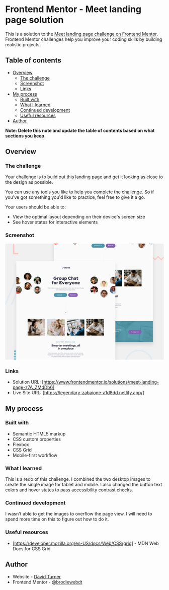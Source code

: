 # Frontend Mentor - Meet landing page solution

This is a solution to the [Meet landing page challenge on Frontend Mentor](https://www.frontendmentor.io/challenges/meet-landing-page-rbTDS6OUR). Frontend Mentor challenges help you improve your coding skills by building realistic projects.

## Table of contents

- [Overview](#overview)
  - [The challenge](#the-challenge)
  - [Screenshot](#screenshot)
  - [Links](#links)
- [My process](#my-process)
  - [Built with](#built-with)
  - [What I learned](#what-i-learned)
  - [Continued development](#continued-development)
  - [Useful resources](#useful-resources)
- [Author](#author)

**Note: Delete this note and update the table of contents based on what sections you keep.**

## Overview

### The challenge

Your challenge is to build out this landing page and get it looking as close to the design as possible.

You can use any tools you like to help you complete the challenge. So if you've got something you'd like to practice, feel free to give it a go.

Your users should be able to:

- View the optimal layout depending on their device's screen size
- See hover states for interactive elements

### Screenshot

![Design preview for the Meet landing page coding challenge](./preview.jpg)

### Links

- Solution URL: [https://www.frontendmentor.io/solutions/meet-landing-page-z7A_ZMdDb6]
- Live Site URL: [https://legendary-zabaione-a1d8dd.netlify.app/]

## My process

### Built with

- Semantic HTML5 markup
- CSS custom properties
- Flexbox
- CSS Grid
- Mobile-first workflow

### What I learned

This is a redo of this challenge. I combined the two desktop images to create the single image for tablet and mobile. I also changed the button text colors and hover states to pass accessibility contrast checks.

### Continued development

I wasn't able to get the images to overflow the page view. I will need to spend more time on this to figure out how to do it.

### Useful resources

- [https://developer.mozilla.org/en-US/docs/Web/CSS/grid] - MDN Web Docs for CSS Grid

## Author

- Website - [David Turner](https://github.com/brodiewebdt)
- Frontend Mentor - [@brodiewebdt](https://www.frontendmentor.io/profile/brodiewebdt)
